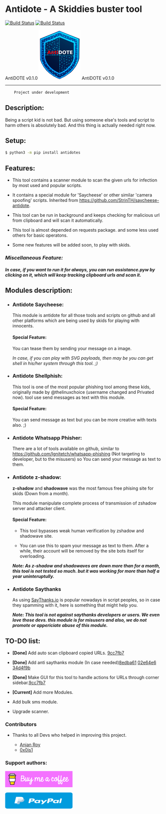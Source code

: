 # Antidote - A Skiddies buster tool

[![Build Status](https://travis-ci.com/StrinTH/Antidote.svg?branch=master)](https://travis-ci.com/StrinTH/Antidote)
[![Build Status](https://img.shields.io/badge/stage-alpha-orange)]()

AntiDOTE v0.1.0
![logo](./assets/logo2.png)
AntiDOTE v0.1.0

--------------

```sh
    Project under development
```

## Description:

Being a script kid is not bad. But using someone else's tools and script to harm others is absolutely bad. And this thing is actually needed right now.

## Setup:

```sh
$ python3 -m pip install antidotes
```

## Features:

* This tool contains a scanner module to scan the given urls for infection by most used and popular scripts.

* It contains a special module for 'Saycheese' or other similar 'camera spoofing' scripts. Inherited from <https://github.com/StrinTH/saycheese-antidote>.

* This tool can be run in background and keeps checking for malicious url from clipboard and will scan it automatically.

* This tool is almost depended on requests package. and some less used others for basic operatons.

* Some new features will be added soon, to play with skids.

### _Miscellaneous Feature:_
##### In case, if you want to run it for always, you can run assistance.pyw by clicking on it, which will keep tracking clipboard urls and scan it.

## Modules description:

* ### Antidote Saycheese:

    This module is antidote for all those tools and scripts on github and all other platforms which are being used by skids for playing with innocents.

    #### Special Feature:

    You can tease them by sending your message on a image.

    *In case, if you can play with SVG payloads, then may be you can get shell in his/her system through this tool. ;)*

* ### Antidote Shellphish:

    This tool is one of the most popular phishing tool among these kids, originally made by @thelinuxchoice (username changed  and Privated now).
    tool use send messages as text with this module.

    #### Special Feature:

    You can send message as text but you can be more creative with texts also. ;)

* ### Antidote Whatsapp Phisher:

    There are a lot of tools available on github, similar to
    <https://github.com/Ignitetch/whatsapp-phishing> (Not targeting to developer, but to the misusers)
    so You can send your message as text to them.

* ### Antidote z-shadow:

    **z-shadow** and **shadowave** was the most famous free phising site for skids (Down from a month).

    This module manipulate complete process of transmission of zshadow server and attacker client.

    #### Special Feature:
    
    * This tool bypasses weak human verification by zshadow and shadowave site.
    
    * You can use this to spam your message as text to them. After a while, their account will be removed by the site bots itself for overloading.

    ***Note: As z-shadow and shadowaves are down more than for a month, this tool is not tested so much. 
    but it was working for more than half a year uninteruptully.***

* ### Antidote Saythanks

    As using [SayThanks.io](https://saythanks.io) is popular nowadays in script peoples, so in case they spamming with it, here is something that might help you.

    ***Note: This tool is not against saythanks developers or users. We even love those devs. this module is for misusers and also, we do not promote or appericiate abuse of this module.***


## TO-DO list:

* **[Done]** Add auto scan clipboard copied URLs. [9cc7fb7](https://github.com/StrinTH/Antidote/commit/9cc7fb7)

* **[Done]** Add anti saythanks module (In case needed)[8edba61](https://github.com/StrinTH/Antidote/commit/8edba61) [02e64e6](https://github.com/StrinTH/Antidote/commit/02e64e6) [34d4f9b](https://github.com/StrinTH/Antidote/commit/34d4f9b)

* **[Done]** Make GUI for this tool to handle actions for URLs through corner sidebar.[9cc7fb7](https://github.com/StrinTH/Antidote/commit/9cc7fb7)

* **[Current]** Add more Modules.

* Add bulk sms module.

* Upgrade scanner.

### Contributors

* Thanks to all Devs who helped in improving this project.

  * [Anjan Roy](https://github.com/itzmeanjan)
  * [0x0is1](https://github.com/0x0is1)

### **Support authors**:

[![Donate](./assets/default-pink.png)](https://www.buymeacoffee.com/6dciIwk)

[![Donate](./assets/-460.png)](https://paypal.me/0x0is1?locale.x=en_GB)